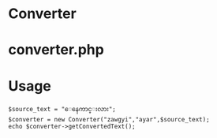Converter
=========

converter.php
=============

Usage
=====
```
$source_text = "ေနေကာင္းလား";
$converter = new Converter("zawgyi","ayar",$source_text);
echo $converter->getConvertedText();
```
